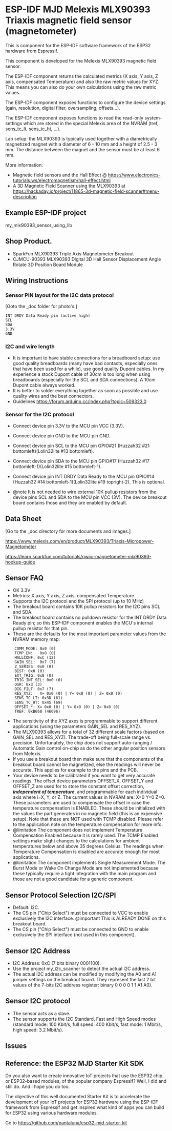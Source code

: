 # ESP-IDF MJD Melexis MLX90393 Triaxis magnetic field sensor (magnetometer)
This is component for the ESP-IDF software framework of the ESP32 hardware from Espressif.

This component is developed for the Melexis MLX90393 magnetic field sensor.

The ESP-IDF component returns the calculated metrics (X axis, Y axis, Z axis, compensated Temperature) and also the raw metric values for XYZ. This means you can also do your own calculations using the raw metric values.

The ESP-IDF component exposes functions to configure the device settings (gain, resolution, digital filter, oversampling, offsets...).

The ESP-IDF component exposes functions to read the read-only system-settings which are stored in the special Melexis area of the NVRAM (tref, sens_tc_lt, sens_tc_ht, ...). 

Lab setup: the MLX90393 is typically used together with a diametrically magnetized magnet with a diameter of 6 - 10 mm and a height of 2.5 - 3 mm. The distance between the magnet and the sensor must be at least 6 mm.

More information:
- Magnetic field sensors and the Hall Effect @ https://www.electronics-tutorials.ws/electromagnetism/hall-effect.html
- A 3D Magnetic Field Scanner using the MLX90393 at https://hackaday.io/project/11865-3d-magnetic-field-scanner#menu-description



## Example ESP-IDF project
my_mlx90393_sensor_using_lib



## Shop Product.
- SparkFun MLX90393 Triple Axis Magnetometer Breakout
- CJMCU-90393 MLX90393 Digital 3D Hall Sensor Displacement Angle Rotate 3D Position Board Module



## Wiring Instructions

### Sensor PIN layout for the I2C data protocol
[Goto the _doc folder for photo's.]

```
INT DRDY Data Ready pin (active high)
SCL
SDA
3.3V
GND
```

### I2C and wire length
- It is important to have stable connections for a breadboard setup: use good quality breadboards (many have bad contacts, especially ones that have been used for a while), use good quality Dupont cables. In my experience a stock Dupont cable of 30cm is too long when using breadboards (especially for the SCL and SDA connections). A 10cm Dupont cable always worked.
- It is better to solder everything together as soon as possible and use quality wires and the best connectors.
- Guidelines https://forum.arduino.cc/index.php?topic=509323.0

### Sensor for the I2C protocol
- Connect device pin 3.3V to the MCU pin VCC (3.3V).
- Connect device pin GND to the MCU pin GND.
- Connect device pin SCL to the MCU pin GPIO#21 (Huzzah32 #21 bottomleft)(Lolin32lite #13 bottomleft).
- Connect device pin SDA to the MCU pin GPIO#17 (Huzzah32 #17 bottomleft-1)(Lolin32lite #15 bottomleft-1).
- Connect device pin INT DRDY Data Ready to the MCU pin GPIO#14 (Huzzah32 #14 bottomleft-1)(Lolin32lite #19 topright-2). This is optional.

- @note It is not needed to wire external 10K pullup resistors from the device pins SCL and SDA to the MCU pin VCC (3V). The device breakout board contains those and they are enabled by default.

## Data Sheet
[Go to the _doc directory for more documents and images.]

https://www.melexis.com/en/product/MLX90393/Triaxis-Micropower-Magnetometer

https://learn.sparkfun.com/tutorials/qwiic-magnetometer-mlx90393-hookup-guide


## Sensor FAQ
- OK 3.3V
- Metrics: X axis, Y axis, Z axis, compensated Temperature
- Supports the I2C protocol and the SPI protocol (up to 10 MHz)
- The breakout board contains 10K pullup resistors for the I2C pins SCL and SDA.
- The breakout board contains no pulldown resistor for the INT DRDY Data Ready pin; so this ESP-IDF component enables the MCU's internal pullup resistor for that pin.
- These are the defaults for the most important parameter values from the NVRAM memory map:
```
    COMM_MODE: 0x0 (0)
    TCMP_EN:   0x0 (0)
    HALLCONF: 0xC (12)
    GAIN_SEL:  0x7 (7)
    Z_SERIES: 0x0 (0)
    BIST: 0x0 (0)
    EXT_TRIG: 0x0 (0)
    TRIG_INT_SEL: 0x0 (0)
    OSR: 0x3 (3)
    DIG_FILT: 0x7 (7)
    RES_XYZ:   X= 0x0 (0) | Y= 0x0 (0) | Z= 0x0 (0)
    SENS_TC_LT: 0x3D (61)
    SENS_TC_HT: 0x45 (69)
    OFFSET_*: X= 0x0 (0) | Y= 0x0 (0) | Z= 0x0 (0)
    TREF: 0xB668 (46696)    
```

- The sensitivity of the XYZ axes is programmable to support different applications (using the parameters GAIN_SEL and RES_XYZ).
- The MLX90393 allows for a total of 32 different scale factors (based on GAIN_SEL and RES_XYZ). The trade-off being full-scale range vs. precision. Unfortunately, the chip does not support auto-ranging / Automatic Gain control on-chip as do the other angular position sensors from Melexis.
- If you use a breakout board then make sure that the components of the breakout board cannot be magnetized, else the readings will never be accurate. This applies for example to the pins and the PCB.
- Your device needs to be calibrated if you want to get very accurate readings. The offset device parameters OFFSET_X, OFFSET_Y and OFFSET_Z are used for to store the constant offset correction, ***independent of temperature***, and programmable for each individual axis where i=X, Y, or Z. The current values in NVRAM are: X=0 Y=0 Z=0. These parameters are used to compensate the offset in case the temperature compensation is ENABLED. These should be initialized with the values the part generates in no magnetic field (this is an expensive setup). Note that these are NOT used with TCMP disabled. Please refer to the application note on the temperature compensation for more info.
- @limitation The component does not implement Temperature Compensation Enabled because it is rarely used. The TCMP Enabled settings make slight changes to the calculations for ambient temperatures below and above 35 degrees Celsius. The readings when Temperature Compensation is disabled are accurate enough for most applications. 
- @limitation The component implements Single Measurement Mode. The Burst Mode or Wake On Change Mode are not implemented because these typically require a tight integration with the main program and those are not a good candidate for a generic component.

## Sensor Protocol Selection I2C/SPI
- Default: I2C.
- The CS pin ("Chip Select") must be connected to VCC to enable exclusively the I2C interface. @important This is ALREADY DONE on this breakout board. 
- The CS pin ("Chip Select") must be connected to GND to enable exclusively the SPI interface (not used in this component).

## Sensor I2C Address
- I2C Address: 0xC (7 bits binary 0001100).
- Use the project my_i2c_scanner to detect the actual I2C address.
- The actual I2C address can be modified by modifying the A0 and A1 jumper settings on the breakout board. They represent the last 2 bit values of the 7-bits I2C address register: binary 0 0 0 0 1 1 A1 A0).

## Sensor I2C protocol
- The sensor acts as a slave.
- The sensor supports the I2C Standard, Fast and High Speed modes (standard mode: 100 Kbit/s, full speed: 400 Kbit/s, fast mode: 1 Mbit/s, high speed: 3.2 Mbit/s).



## Issues


## Reference: the ESP32 MJD Starter Kit SDK

Do you also want to create innovative IoT projects that use the ESP32 chip, or ESP32-based modules, of the popular company Espressif? Well, I did and still do. And I hope you do too.

The objective of this well documented Starter Kit is to accelerate the development of your IoT projects for ESP32 hardware using the ESP-IDF framework from Espressif and get inspired what kind of apps you can build for ESP32 using various hardware modules.

Go to https://github.com/pantaluna/esp32-mjd-starter-kit

